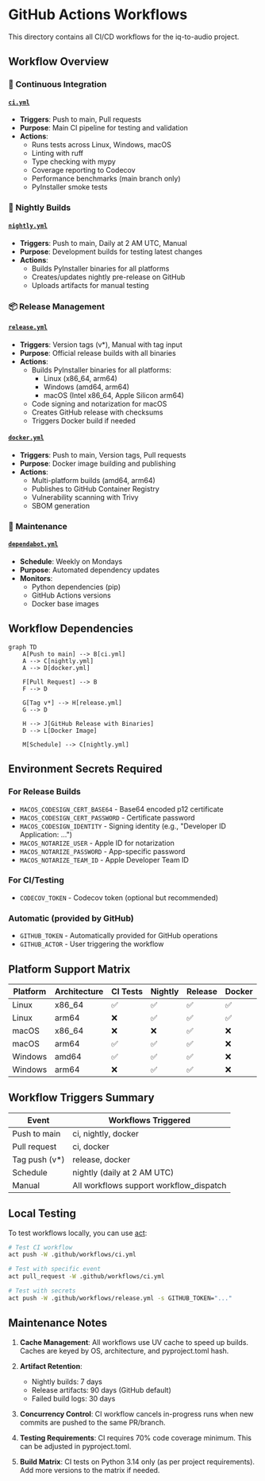 # GitHub Actions Workflows

This directory contains all CI/CD workflows for the iq-to-audio project.

## Workflow Overview

### 🔄 Continuous Integration

#### [`ci.yml`](./ci.yml)
- **Triggers**: Push to main, Pull requests
- **Purpose**: Main CI pipeline for testing and validation
- **Actions**:
  - Runs tests across Linux, Windows, macOS
  - Linting with ruff
  - Type checking with mypy
  - Coverage reporting to Codecov
  - Performance benchmarks (main branch only)
  - PyInstaller smoke tests

### 🌙 Nightly Builds

#### [`nightly.yml`](./nightly.yml)
- **Triggers**: Push to main, Daily at 2 AM UTC, Manual
- **Purpose**: Development builds for testing latest changes
- **Actions**:
  - Builds PyInstaller binaries for all platforms
  - Creates/updates nightly pre-release on GitHub
  - Uploads artifacts for manual testing

### 📦 Release Management

#### [`release.yml`](./release.yml)
- **Triggers**: Version tags (v*), Manual with tag input
- **Purpose**: Official release builds with all binaries
- **Actions**:
  - Builds PyInstaller binaries for all platforms:
    - Linux (x86_64, arm64)
    - Windows (amd64, arm64)
    - macOS (Intel x86_64, Apple Silicon arm64)
  - Code signing and notarization for macOS
  - Creates GitHub release with checksums
  - Triggers Docker build if needed

#### [`docker.yml`](./docker.yml)
- **Triggers**: Push to main, Version tags, Pull requests
- **Purpose**: Docker image building and publishing
- **Actions**:
  - Multi-platform builds (amd64, arm64)
  - Publishes to GitHub Container Registry
  - Vulnerability scanning with Trivy
  - SBOM generation

### 🔧 Maintenance

#### [`dependabot.yml`](../.github/dependabot.yml)
- **Schedule**: Weekly on Mondays
- **Purpose**: Automated dependency updates
- **Monitors**:
  - Python dependencies (pip)
  - GitHub Actions versions
  - Docker base images

## Workflow Dependencies

```mermaid
graph TD
    A[Push to main] --> B[ci.yml]
    A --> C[nightly.yml]
    A --> D[docker.yml]

    F[Pull Request] --> B
    F --> D

    G[Tag v*] --> H[release.yml]
    G --> D

    H --> J[GitHub Release with Binaries]
    D --> L[Docker Image]

    M[Schedule] --> C[nightly.yml]
```

## Environment Secrets Required

### For Release Builds
- `MACOS_CODESIGN_CERT_BASE64` - Base64 encoded p12 certificate
- `MACOS_CODESIGN_CERT_PASSWORD` - Certificate password
- `MACOS_CODESIGN_IDENTITY` - Signing identity (e.g., "Developer ID Application: ...")
- `MACOS_NOTARIZE_USER` - Apple ID for notarization
- `MACOS_NOTARIZE_PASSWORD` - App-specific password
- `MACOS_NOTARIZE_TEAM_ID` - Apple Developer Team ID

### For CI/Testing
- `CODECOV_TOKEN` - Codecov token (optional but recommended)

### Automatic (provided by GitHub)
- `GITHUB_TOKEN` - Automatically provided for GitHub operations
- `GITHUB_ACTOR` - User triggering the workflow

## Platform Support Matrix

| Platform | Architecture | CI Tests | Nightly | Release | Docker |
|----------|-------------|----------|---------|---------|---------|
| Linux | x86_64 | ✅ | ✅ | ✅ | ✅ |
| Linux | arm64 | ❌ | ✅ | ✅ | ✅ |
| macOS | x86_64 | ❌ | ❌ | ✅ | ❌ |
| macOS | arm64 | ✅ | ✅ | ✅ | ❌ |
| Windows | amd64 | ✅ | ✅ | ✅ | ❌ |
| Windows | arm64 | ❌ | ✅ | ✅ | ❌ |

## Workflow Triggers Summary

| Event | Workflows Triggered |
|-------|-------------------|
| Push to main | ci, nightly, docker |
| Pull request | ci, docker |
| Tag push (v*) | release, docker |
| Schedule | nightly (daily at 2 AM UTC) |
| Manual | All workflows support workflow_dispatch |

## Local Testing

To test workflows locally, you can use [act](https://github.com/nektos/act):

```bash
# Test CI workflow
act push -W .github/workflows/ci.yml

# Test with specific event
act pull_request -W .github/workflows/ci.yml

# Test with secrets
act push -W .github/workflows/release.yml -s GITHUB_TOKEN="..."
```

## Maintenance Notes

1. **Cache Management**: All workflows use UV cache to speed up builds. Caches are keyed by OS, architecture, and pyproject.toml hash.

2. **Artifact Retention**:
   - Nightly builds: 7 days
   - Release artifacts: 90 days (GitHub default)
   - Failed build logs: 30 days

3. **Concurrency Control**: CI workflow cancels in-progress runs when new commits are pushed to the same PR/branch.

4. **Testing Requirements**: CI requires 70% code coverage minimum. This can be adjusted in pyproject.toml.

5. **Build Matrix**: CI tests on Python 3.14 only (as per project requirements). Add more versions to the matrix if needed.